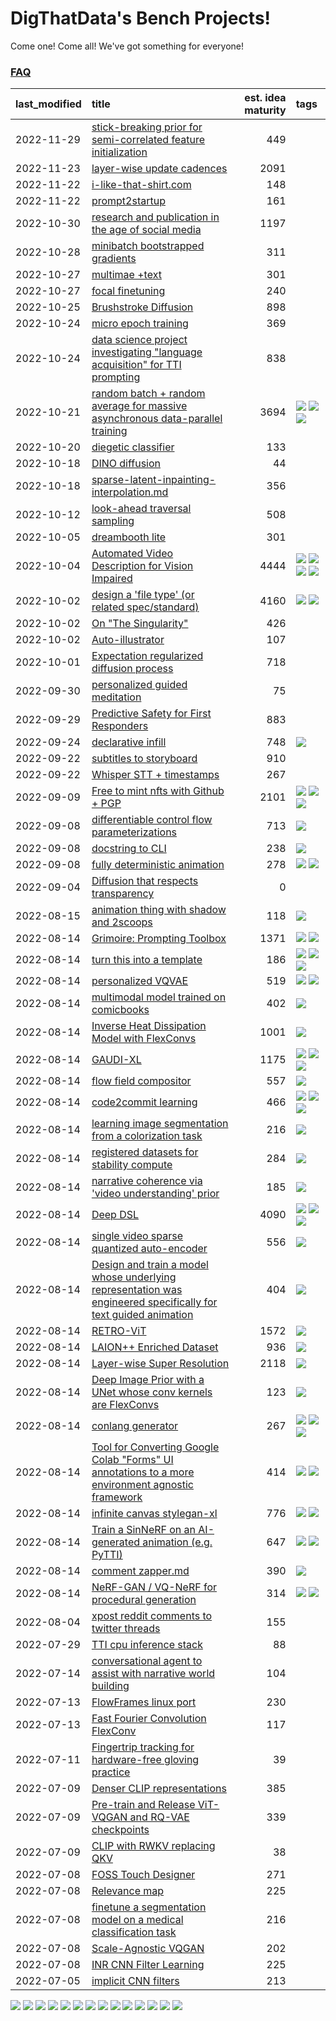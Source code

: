 # DigThatData's Bench Projects!

Come one! Come all! We've got something for everyone!

### [FAQ](https://github.com/dmarx/bench-warmers/blob/main/FAQ.md)

|last_modified|title|est. idea maturity|tags
|:---|:---|---:|:---|
|2022-11-29|[stick-breaking prior for semi-correlated feature initialization](stickbreaking-init.md)|449||
|2022-11-23|[layer-wise update cadences](layer-wise-update-cadences.md)|2091||
|2022-11-22|[i-like-that-shirt.com](ilikethatshirt.com.md)|148||
|2022-11-22|[prompt2startup](prompt2startup.md)|161||
|2022-10-30|[research and publication in the age of social media](research-and-social.md)|1197||
|2022-10-28|[minibatch bootstrapped gradients](minibatch-bootstrapped-gradients.md)|311||
|2022-10-27|[multimae +text](multimae_w_text.md)|301||
|2022-10-27|[focal finetuning](focal_finetuning.md)|240||
|2022-10-25|[Brushstroke Diffusion](brushstroke-diffusion.md)|898||
|2022-10-24|[micro epoch training](micro-epoch.md)|369||
|2022-10-24|[data science project investigating "language acquisition" for TTI prompting](tti_language_aqcuisition.md)|838||
|2022-10-21|[random batch + random average for massive asynchronous data-parallel training](async-evolutionary-ddp.md)|3694|![](https://img.shields.io/badge/tag-experimental-a168f4) ![](https://img.shields.io/badge/tag-foundation-473080) ![](https://img.shields.io/badge/tag-tooling-25a9f1)|
|2022-10-20|[diegetic classifier](diegetic-classifier.md)|133||
|2022-10-18|[DINO diffusion](DINO-diffusion.md)|44||
|2022-10-18|[sparse-latent-inpainting-interpolation.md](sparse-latent-inpainting-interpolation.md)|356||
|2022-10-12|[look-ahead traversal sampling](look-ahead-traversal-sampling.md)|508||
|2022-10-05|[dreambooth lite](dreambooth-lite.md)|301||
|2022-10-04|[Automated Video Description for Vision Impaired](automated-video-description.md)|4444|![](https://img.shields.io/badge/tag-accessibility-33b5de) ![](https://img.shields.io/badge/tag-dataset-6f4790) ![](https://img.shields.io/badge/tag-foundation-473080) ![](https://img.shields.io/badge/tag-publicgood-84f8cf)|
|2022-10-02|[design a 'file type' (or related spec/standard)](filetype-for-ai-art-and-animation.md)|4160|![](https://img.shields.io/badge/tag-animation-c5d714) ![](https://img.shields.io/badge/tag-tooling-25a9f1)|
|2022-10-02|[On "The Singularity"](alternative-perspective-on-the-singularity.md)|426||
|2022-10-02|[Auto-illustrator](auto-illustrator.md)|107||
|2022-10-01|[Expectation regularized diffusion process](expectation-regularized-diffusion.md)|718||
|2022-09-30|[personalized guided meditation](personalized-guided-meditation.md)|75||
|2022-09-29|[Predictive Safety for First Responders](safety-officer.md)|883||
|2022-09-24|[declarative infill](declarative-infill.md)|748|![](https://img.shields.io/badge/tag-experimental-a168f4)|
|2022-09-22|[subtitles to storyboard](subtitles-to-storyboard.md)|910||
|2022-09-22|[Whisper STT + timestamps](whisper-stt-plus-timestamps.md)|267||
|2022-09-09|[Free to mint nfts with Github + PGP](free-to-mint-nfts_git_plus_pgp.md)|2101|![](https://img.shields.io/badge/tag-publicgood-84f8cf) ![](https://img.shields.io/badge/tag-tooling-25a9f1) ![](https://img.shields.io/badge/tag-wip-61717a)|
|2022-09-08|[differentiable control flow parameterizations](differentiable-control-flow-parameterizations.md)|713|![](https://img.shields.io/badge/tag-experimental-a168f4)|
|2022-09-08|[docstring to CLI](docstring-to-cli.md)|238|![](https://img.shields.io/badge/tag-tooling-25a9f1)|
|2022-09-08|[fully deterministic animation](fully-deterministic-animation.md)|278|![](https://img.shields.io/badge/tag-animation-c5d714) ![](https://img.shields.io/badge/tag-experimental-a168f4)|
|2022-09-04|[Diffusion that respects transparency](diffusion-that-respects-transparency.md)|0||
|2022-08-15|[animation thing with shadow and 2scoops](shadow-and2scoops-animation-thing.md)|118|![](https://img.shields.io/badge/tag-animation-c5d714)|
|2022-08-14|[Grimoire: Prompting Toolbox](grimoire.md)|1371|![](https://img.shields.io/badge/tag-prompting-e2851f) ![](https://img.shields.io/badge/tag-tooling-25a9f1)|
|2022-08-14|[turn this into a template](benchwarmers-template.md)|186|![](https://img.shields.io/badge/tag-meta-72fcc) ![](https://img.shields.io/badge/tag-tooling-25a9f1) ![](https://img.shields.io/badge/tag-wip-61717a)|
|2022-08-14|[personalized VQVAE](personalized-vqvae.md)|519|![](https://img.shields.io/badge/tag-experimental-a168f4) ![](https://img.shields.io/badge/tag-tooling-25a9f1)|
|2022-08-14|[multimodal model trained on comicbooks](multimodal-model-trained-on-comicbooks.md)|402|![](https://img.shields.io/badge/tag-foundation-473080)|
|2022-08-14|[Inverse Heat Dissipation Model with FlexConvs](IHDM_with_FlexConvs.md)|1001|![](https://img.shields.io/badge/tag-experimental-a168f4)|
|2022-08-14|[GAUDI-XL](gaudi-xl.md)|1175|![](https://img.shields.io/badge/tag-animation-c5d714) ![](https://img.shields.io/badge/tag-experimental-a168f4) ![](https://img.shields.io/badge/tag-foundation-473080)|
|2022-08-14|[flow field compositor](flow-field-compositor.md)|557|![](https://img.shields.io/badge/tag-tooling-25a9f1)|
|2022-08-14|[code2commit learning](code2commit-learning.md)|466|![](https://img.shields.io/badge/tag-carp-7ca620) ![](https://img.shields.io/badge/tag-experimental-a168f4) ![](https://img.shields.io/badge/tag-foundation-473080)|
|2022-08-14|[learning image segmentation from a colorization task](learning_image_segmentation_from_a_colorization_task.md)|216|![](https://img.shields.io/badge/tag-experimental-a168f4)|
|2022-08-14|[registered datasets for stability compute](registered-datasets-for-sstability-compute.md)|284|![](https://img.shields.io/badge/tag-stability-0fcaa)|
|2022-08-14|[narrative coherence via 'video understanding' prior](narrative_coherence_via_video_understanding_prior.md)|185|![](https://img.shields.io/badge/tag-animation-c5d714)|
|2022-08-14|[Deep DSL](multistage-unsupervised-deep-DSL-learning-from-prompts-data.md)|4090|![](https://img.shields.io/badge/tag-experimental-a168f4) ![](https://img.shields.io/badge/tag-prompting-e2851f) ![](https://img.shields.io/badge/tag-tooling-25a9f1)|
|2022-08-14|[single video sparse quantized auto-encoder](single_video_sparse_quantized_auto-encoder.md)|556|![](https://img.shields.io/badge/tag-animation-c5d714)|
|2022-08-14|[Design and train a model whose underlying representation was engineered specifically for text guided animation](image-model-designed-for-clip-guided-animation.md)|404|![](https://img.shields.io/badge/tag-animation-c5d714)|
|2022-08-14|[RETRO-ViT](RETRO-ViT.md)|1572|![](https://img.shields.io/badge/tag-experimental-a168f4)|
|2022-08-14|[LAION++ Enriched Dataset](laion-plus-plus.md)|936|![](https://img.shields.io/badge/tag-dataset-6f4790)|
|2022-08-14|[Layer-wise Super Resolution](layerwise-and-objectwise-inpainting-and-super-resolution.md)|2118|![](https://img.shields.io/badge/tag-experimental-a168f4)|
|2022-08-14|[Deep Image Prior with a UNet whose conv kernels are FlexConvs](FlexConv_DIP.md)|123|![](https://img.shields.io/badge/tag-experimental-a168f4)|
|2022-08-14|[conlang generator](conlang_lm.md)|267|![](https://img.shields.io/badge/tag-carp-7ca620) ![](https://img.shields.io/badge/tag-dataset-6f4790) ![](https://img.shields.io/badge/tag-experimental-a168f4)|
|2022-08-14|[Tool for Converting Google Colab "Forms" UI annotations to a more environment agnostic framework](colab-ui-converter.md)|414|![](https://img.shields.io/badge/tag-colab-9bf4b7) ![](https://img.shields.io/badge/tag-tooling-25a9f1)|
|2022-08-14|[infinite canvas stylegan-xl](infinite-canvas-stylegan-xl.md)|776|![](https://img.shields.io/badge/tag-animation-c5d714) ![](https://img.shields.io/badge/tag-experimental-a168f4)|
|2022-08-14|[Train a SinNeRF on an AI-generated animation (e.g. PyTTI)](train_a_SinNeRF_on_a_pytti_animation.md)|647|![](https://img.shields.io/badge/tag-animation-c5d714) ![](https://img.shields.io/badge/tag-nerf-4b9e32)|
|2022-08-14|[comment zapper.md](comment-zapper.md)|390|![](https://img.shields.io/badge/tag-tooling-25a9f1)|
|2022-08-14|[NeRF-GAN / VQ-NeRF for procedural generation](nerf-gan.md)|314|![](https://img.shields.io/badge/tag-animation-c5d714) ![](https://img.shields.io/badge/tag-nerf-4b9e32)|
|2022-08-04|[xpost reddit comments to twitter threads](reddit2twitter.md)|155||
|2022-07-29|[TTI cpu inference stack](TTI-cpu-inference-stack.md)|88||
|2022-07-14|[conversational agent to assist with narrative world building](world-building-agent.md)|104||
|2022-07-13|[FlowFrames linux port](flowframes-linux-port.md)|230||
|2022-07-13|[Fast Fourier Convolution FlexConv](FFC-Flexconv.md)|117||
|2022-07-11|[Fingertrip tracking for hardware-free gloving practice](fingertrip_tracking_for_hardware_free_gloveing_practice.md)|39||
|2022-07-09|[Denser CLIP representations](denser-CLIP.md)|385||
|2022-07-09|[Pre-train and Release ViT-VQGAN and RQ-VAE checkpoints](pretrained_vit-vqgan_checkpoints.md)|339||
|2022-07-09|[CLIP with RWKV replacing QKV](RWKV-CLIP.md)|38||
|2022-07-08|[FOSS Touch Designer](FOSS_touch_designer.md)|271||
|2022-07-08|[Relevance map](Relevance_map.md)|225||
|2022-07-08|[finetune a segmentation model on a medical classification task](finetune_a_segmentation_model_on_a_medical_classification_task.md)|216||
|2022-07-08|[Scale-Agnostic VQGAN](scale-agnostic_VQGAN.md)|202||
|2022-07-08|[INR CNN Filter Learning](INR_CNN_filter_learning.md)|225||
|2022-07-05|[implicit CNN filters](implicit-cnn-filters.md)|213||

![](https://img.shields.io/badge/tag-animation-c5d714) ![](https://img.shields.io/badge/tag-publicgood-84f8cf) ![](https://img.shields.io/badge/tag-colab-9bf4b7) ![](https://img.shields.io/badge/tag-dataset-6f4790) ![](https://img.shields.io/badge/tag-foundation-473080) ![](https://img.shields.io/badge/tag-nerf-4b9e32) ![](https://img.shields.io/badge/tag-tooling-25a9f1) ![](https://img.shields.io/badge/tag-accessibility-33b5de) ![](https://img.shields.io/badge/tag-experimental-a168f4) ![](https://img.shields.io/badge/tag-prompting-e2851f) ![](https://img.shields.io/badge/tag-meta-72fcc) ![](https://img.shields.io/badge/tag-stability-0fcaa) ![](https://img.shields.io/badge/tag-carp-7ca620) ![](https://img.shields.io/badge/tag-wip-61717a)
